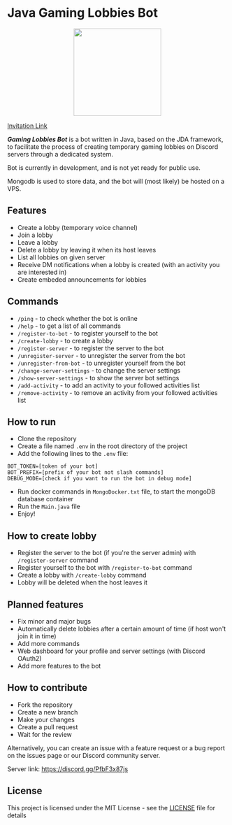 # Java Gaming Lobbies Bot
<p align="center">
    <img src="https://media.discordapp.net/attachments/1036622997865381959/1036623048842944553/Gaming_Lobbies_Bot-logos_transparent.png?width=662&height=662" width="200">
</p>

[Invitation Link](https://discord.com/api/oauth2/authorize?client_id=1013486009612255263&permissions=8&scope=bot%20applications.commands)

***Gaming Lobbies Bot*** is a bot written in Java, based on the JDA framework, to facilitate the process of creating temporary gaming lobbies on Discord servers through a dedicated system.

Bot is currently in development, and is not yet ready for public use.

Mongodb is used to store data, and the bot will (most likely) be hosted on a VPS.

## Features
- Create a lobby (temporary voice channel)
- Join a lobby
- Leave a lobby
- Delete a lobby by leaving it when its host leaves
- List all lobbies on given server
- Receive DM notifications when a lobby is created (with an activity you are interested in)
- Create embeded announcements for lobbies

## Commands
- `/ping` - to check whether the bot is online
- `/help` - to get a list of all commands
- `/register-to-bot` - to register yourself to the bot
- `/create-lobby` - to create a lobby
- `/register-server` - to register the server to the bot
- `/unregister-server` - to unregister the server from the bot
- `/unregister-from-bot` - to unregister yourself from the bot
- `/change-server-settings` - to change the server settings
- `/show-server-settings` - to show the server bot settings
- `/add-activity` - to add an activity to your followed activities list
- `/remove-activity` - to remove an activity from your followed activities list

## How to run
- Clone the repository
- Create a file named `.env` in the root directory of the project
- Add the following lines to the `.env` file:
```
BOT_TOKEN=[token of your bot]
BOT_PREFIX=[prefix of your bot not slash commands]
DEBUG_MODE=[check if you want to run the bot in debug mode]
```
- Run docker commands in `MongoDocker.txt` file, to start the mongoDB database container
- Run the `Main.java` file
- Enjoy!

## How to create lobby
- Register the server to the bot (if you're the server admin) with `/register-server` command
- Register yourself to the bot with `/register-to-bot` command
- Create a lobby with `/create-lobby` command
- Lobby will be deleted when the host leaves it

## Planned features
- Fix minor and major bugs
- Automatically delete lobbies after a certain amount of time (if host won't join it in time) 
- Add more commands
- Web dashboard for your profile and server settings (with Discord OAuth2)
- Add more features to the bot

## How to contribute
- Fork the repository
- Create a new branch
- Make your changes
- Create a pull request
- Wait for the review

Alternatively, you can create an issue with a feature request or a bug report on the issues page or our Discord community server.

Server link: https://discord.gg/PfbF3x87js

## License
This project is licensed under the MIT License - see the [LICENSE](LICENSE.txt) file for details
